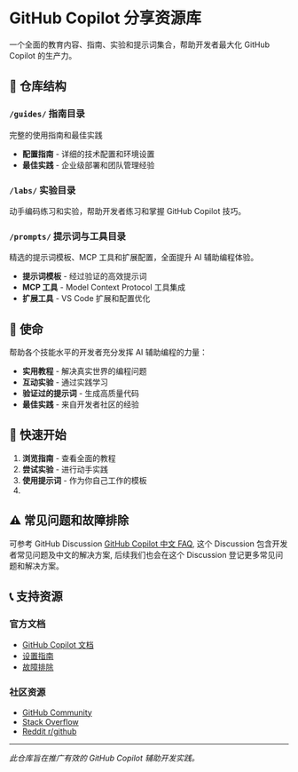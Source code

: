 # GitHub Copilot 分享资源库

一个全面的教育内容、指南、实验和提示词集合，帮助开发者最大化 GitHub Copilot 的生产力。

## 📁 仓库结构

### `/guides/` 指南目录
完整的使用指南和最佳实践
- **配置指南** - 详细的技术配置和环境设置
- **最佳实践** - 企业级部署和团队管理经验

### `/labs/` 实验目录
动手编码练习和实验，帮助开发者练习和掌握 GitHub Copilot 技巧。

### `/prompts/` 提示词与工具目录
精选的提示词模板、MCP 工具和扩展配置，全面提升 AI 辅助编程体验。
- **提示词模板** - 经过验证的高效提示词
- **MCP 工具** - Model Context Protocol 工具集成
- **扩展工具** - VS Code 扩展和配置优化

## 🎯 使命

帮助各个技能水平的开发者充分发挥 AI 辅助编程的力量：
- **实用教程** - 解决真实世界的编程问题
- **互动实验** - 通过实践学习
- **验证过的提示词** - 生成高质量代码
- **最佳实践** - 来自开发者社区的经验

## 🚀 快速开始

1. **浏览指南** - 查看全面的教程
2. **尝试实验** - 进行动手实践
3. **使用提示词** - 作为你自己工作的模板
4. 
## ⚠️ 常见问题和故障排除
可参考 GitHub Discussion [GitHub Copilot 中文 FAQ](https://github.com/orgs/githubcopilotfaq/discussions), 这个 Discussion 包含开发者常见问题及中文的解决方案, 后续我们也会在这个 Discussion 登记更多常见问题和解决方案。


## 📞 支持资源

### 官方文档
- [GitHub Copilot 文档](https://docs.github.com/copilot)
- [设置指南](https://docs.github.com/copilot/setting-up-github-copilot)
- [故障排除](https://docs.github.com/copilot/troubleshooting-github-copilot)

### 社区资源
- [GitHub Community](https://github.com/orgs/community/discussions)
- [Stack Overflow](https://stackoverflow.com/questions/tagged/github-copilot)
- [Reddit r/github](https://reddit.com/r/github)


---

*此仓库旨在推广有效的 GitHub Copilot 辅助开发实践。*